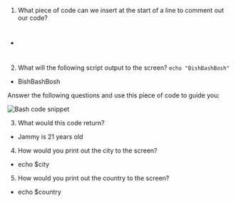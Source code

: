 1) What piece of code can we insert at the start of a line to comment out our code?

- #


2) What will the following script output to the screen? 
`echo "BishBashBosh"`

- BishBashBosh

Answer the following questions and use this piece of code to guide you:

![Bash code snippet](https://i.ibb.co/NncnrQ2/carbon-7.png)

3) What would this code return?

- Jammy is 21 years old

4) How would you print out the city to the screen?

- echo $city

5) How would you print out the country to the screen?

- echo $country